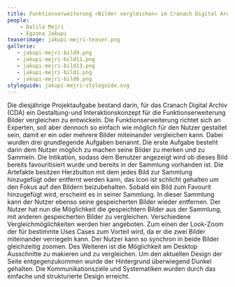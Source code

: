 ```yaml
---
title: Funktionserweiterung «Bilder vergleichen» im Cranach Digital Archive
people:
    - Dalila Mejri
    - Egzona Jakupi
teaserimage: jakupi-mejri-teaser.png
gallerie:
   - jakupi-mejri-bild9.png
   - jakupi-mejri-bild11.png
   - jakupi-mejri-bild13.png
   - jakupi-mejri-bild1.png
   - jakupi-mejri-bild6.png
styleguide: jakupi-mejri-styleguide.svg
---
```

Die diesjährige Projektaufgabe bestand darin, für das Cranach Digital Archiv (CDA) ein Gestaltung-und Interaktionskonzept für die Funktionserweiterung Bilder vergleichen zu entwickeln.
Die Funktionserweiterung richtet sich an Experten, soll aber dennoch so einfach wie möglich für den Nutzer gestaltet sein, damit er ein oder mehrere Bilder miteinander vergleichen kann. 
Dabei wurden drei grundlegende Aufgaben benannt. 
Die erste Aufgabe besteht darin dem Nutzer möglich zu machen seine Bilder zu merken und zu Sammeln. Die Intikation, sodass dem Benutzer angezeigt wird ob dieses Bild bereits favouritisiert wurde und bereits in der Sammlung vorhanden ist. 
Die Artefakte besitzen Herzbutton mit dem jedes Bild zur Sammlung hinzugefügt oder entfernt werden kann, das Icon ist schlicht gehalten um den Fokus auf den Bildern beizubehalten. 
Sobald ein Bild zum Favourit hinzugefügt wird, erscheint es in seiner Sammlung. In dieser Sammlung kann der Nutzer ebenso seine gespeicherten Bilder wieder entfernen.
Der Nutzer hat nun die Möglichkeit die gespeichtern Bilder aus der Sammlung, mit anderen gespeicherten Bilder zu vergleichen.
Verschiedene Vergleichmöglichkeiten werden hier angeboten.
Zum einen der Look-Zoom der für bestimmte Uses Cases zum Vorteil wird, da er die zwei Bilder miteinander verriegeln kann. Der Nutzer kann so synchron in beide Bilder gleichzeitig zoomen.
Des Weiteren ist die Möglichkeit am Desktop Ausschnitte zu makieren und zu vergleichen.
Um den aktuellen Design der Seite entgegenzukommen wurde der Hintergrund überwiegend Dunkel gehalten.
Die Kommunikationsziele und Systematiken wurden durch das einfache und strukturierte Design erreicht. 





